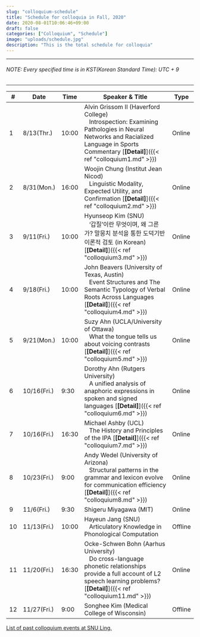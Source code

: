 ```yaml
---
slug: "colloquium-schedule"
title: "Schedule for colloquia in Fall, 2020"
date: 2020-08-01T10:06:46+09:00
draft: false
categories: ["Colloquium", "Schedule"]
image: "uploads/schedule.jpg"
description: "This is the total schedule for colloquia"
---
```


---

###### NOTE: Every specified time is in KST(Korean Standard Time): UTC + 9

---

| #   | Date        | Time  | Speaker & Title                                                                                                                                                                                             | Type    |
| --- | ----------- | ----- | ----------------------------------------------------------------------------------------------------------------------------------------------------------------------------------------------------------- | ------- |
| 1   | 8/13(Thr.)  | 10:00 | Alvin Grissom II (Haverford College) <br/> &nbsp;&nbsp; Introspection: Examining Pathologies in Neural Networks and Racialized Language in Sports Commentary [**\[Detail\]**]({{< ref "colloquium1.md" >}}) | Online  |
| 2   | 8/31(Mon.)  | 16:00 | Woojin Chung (Institut Jean Nicod) <br/> &nbsp;&nbsp; Linguistic Modality, Expected Utility, and Confirmation [**\[Detail\]**]({{< ref "colloquium2.md" >}})                                                | Online  |
| 3   | 9/11(Fri.)  | 10:00 | Hyunseop Kim (SNU) <br/> &nbsp;&nbsp; ‘갑질’이란 무엇이며, 왜 그른가? 말뭉치 분석을 통한 도덕기반이론적 검토 (in Korean) [**\[Detail\]**]({{< ref "colloquium3.md" >}})                                     | Online  |
| 4   | 9/18(Fri.)  | 10:00 | John Beavers (University of Texas, Austin) <br/> &nbsp;&nbsp; Event Structures and The Semantic Typology of Verbal Roots Across Languages [**\[Detail\]**]({{< ref "colloquium4.md" >}})                    | Online  |
| 5   | 9/21(Mon.)  | 10:00 | Suzy Ahn (UCLA/University of Ottawa) <br/> &nbsp;&nbsp; What the tongue tells us about voicing contrasts [**\[Detail\]**]({{< ref "colloquium5.md" >}})                                                     | Online  |
| 6   | 10/16(Fri.) | 9:30  | Dorothy Ahn (Rutgers University) <br/> &nbsp;&nbsp; A unified analysis of anaphoric expressions in spoken and signed languages [**\[Detail\]**]({{< ref "colloquium6.md" >}})                               | Online  |
| 7   | 10/16(Fri.) | 16:30 | Michael Ashby (UCL) <br/> &nbsp;&nbsp; The History and Principles of the IPA [**\[Detail\]**]({{< ref "colloquium7.md" >}})                                                                                 | Online  |
| 8   | 10/23(Fri.) | 9:00  | Andy Wedel (University of Arizona) <br/> &nbsp;&nbsp; Structural patterns in the grammar and lexicon evolve for communication efficiency [**\[Detail\]**]({{< ref "colloquium8.md" >}})                     | Online  |
| 9   | 11/6(Fri.)  | 9:30  | Shigeru Miyagawa (MIT)                                                                                                                                                                                      | Online  |
| 10  | 11/13(Fri.) | 10:00 | Hayeun Jang (SNU) <br/> &nbsp;&nbsp; Articulatory Knowledge in Phonological Computation                                                                                                                     | Offline |
| 11  | 11/20(Fri.) | 16:30 | Ocke-Schwen Bohn (Aarhus University) <br/> &nbsp;&nbsp; Do cross-language phonetic relationships provide a full account of L2 speech learning problems? [**\[Detail\]**]({{< ref "colloquium11.md" >}})     | Online  |
| 12  | 11/27(Fri.) | 9:00  | Songhee Kim (Medical College of Wisconsin)                                                                                                                                                                  | Offline |

<a class=intro-link href="http://hosting01.snu.ac.kr/~linguist/?page_id=1336">List of past colloquium events at SNU Ling.</a>
